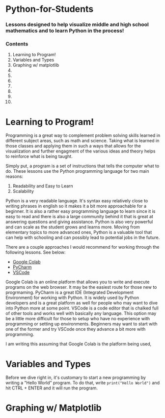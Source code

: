 # Python-for-Students
### Lessons designed to help visualize middle and high school mathematics and to learn Python in the process!

### Contents
1. Learning to Program!
2. Variables and Types
3. Graphing w/ matplotlib
4. 
5. 
6. 
7. 
8. 
9. 
10. 

# Learning to Program!

Programming is a great way to complement problem solving skills learned in different subject areas, such as math and science. Taking what is learned in those classes and applying them in such a ways that allows for the visualization and further engagment of the various ideas and theory helps to reinforce what is being taught.

Simply put, a program is a set of instructions that tells the computer what to do. These lessons use the Python programming language for two main reasons:

1. Readability and Easy to Learn
2. Scalability

Python is a very readable language. It's syntax easy relatively close to writing phrases in english so it makes it a bit more approachable for a beginner. It is also a rather easy programming language to learn since it is easy to read and there is also a large community behind it that is great at answering questions and giving assistance. Python is also very powerful and can scale as the student grows and learns more. Moving from elementary topics to more advanced ones, Python is a valuable tool that can help with schooling and can possibly lead to potential jobs in the future.

There are a couple approaches I would recommend for working through the following lessons. See below:
- [Google Colab](https://colab.research.google.com/)
- [PyCharm](https://www.jetbrains.com/pycharm/)
- [VSCode](https://code.visualstudio.com/)

Google Colab is an online platform that allows you to write and execute programs on the web browser. It may be the easiest route for those new to progrmaming. PyCharm is a great IDE (Integrated Development Environment) for working with Python. It is widely used by Python developers and is a great platform as well for people who may want to dive into Python more at some point. VSCode is a code editor that is chalked full of other tools and works well with basically any language. This option may be a little more difficult for those to setup who have no experience with programming or setting up environments. Beginners may want to start with one of the former and try VSCode once they advance a bit more with programming.

I am writing this assuming that Google Colab is the platform being used, 

# Variables and Types

Before we dive right in, it's customary to start a new programming by writing a "Hello World" program. To do that, write `print("Hello World")` and hit CTRL + ENTER and it will run the program.

# Graphing w/ Matplotlib